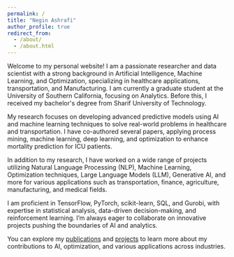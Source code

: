 ```yaml
---
permalink: /
title: "Negin Ashrafi"
author_profile: true
redirect_from: 
  - /about/
  - /about.html
---
```


Welcome to my personal website! I am a passionate researcher and data scientist with a strong background in Artificial Intelligence, Machine Learning, and Optimization, specializing in healthcare applications, transportation, and Manufacturing. I am currently a graduate student at the University of Southern California, focusing on Analytics. Before this, I received my bachelor's degree from Sharif University of Technology.

My research focuses on developing advanced predictive models using AI and machine learning techniques to solve real-world problems in healthcare and transportation. I have co-authored several papers, applying process mining, machine learning, deep learning, and optimization to enhance mortality prediction for ICU patients. 

In addition to my research, I have worked on a wide range of projects utilizing Natural Language Processing (NLP), Machine Learning, Optimization techniques, Large Language Models (LLM), Generative AI, and more for various applications such as transportation, finance, agriculture, manufacturing, and medical fields.

I am proficient in TensorFlow, PyTorch, scikit-learn, SQL, and Gurobi, with expertise in statistical analysis, data-driven decision-making, and reinforcement learning. I’m always eager to collaborate on innovative projects pushing the boundaries of AI and analytics.

You can explore my [publications](https://negiiinx.github.io/publications/) and [projects](https://negiiinx.github.io/projects/) to learn more about my contributions to AI, optimization, and various applications across industries.
